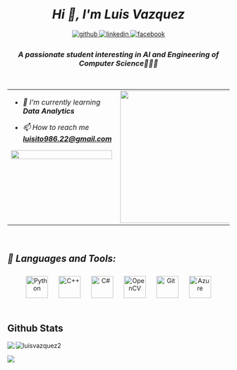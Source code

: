# *<div align="center">Hi 👋, I'm Luis Vazquez</div>*  
  

<div align="center">
<a href="https://github.com/LuisVazquez2" target="_blank">
<img src=https://img.shields.io/badge/github-%2324292e.svg?&style=for-the-badge&logo=github&logoColor=white alt=github style="margin-bottom: 5px;" />
</a>
<a href="https://linkedin.com/in/luisitovazquez" target="_blank">
<img src=https://img.shields.io/badge/linkedin-%231E77B5.svg?&style=for-the-badge&logo=linkedin&logoColor=white alt=linkedin style="margin-bottom: 5px;" />
</a>
<a href="https://www.facebook.com/luisito.vazquez.7792" target="_blank">
<img src=https://img.shields.io/badge/facebook-%232E87FB.svg?&style=for-the-badge&logo=facebook&logoColor=white alt=facebook style="margin-bottom: 5px;" />
</a>  
</div>  
  

### *<div align="center">A passionate student interesting in AI and Engineering of Computer Science🧑‍💻🤖</div>*  
  

<br/>  

<table><tr><td valign="top" width="50%">

- *🌱 I’m currently learning **Data Analytics***  
  

- *📫 How to reach me **luisito986.22@gmail.com***  
  

<img src="https://camo.githubusercontent.com/b40aa6e0a49e00065a11b3773f9f4d7098be2fed4da538a0a32abb74992a7869/68747470733a2f2f726973686176616e616e642e6769746875622e696f2f7374617469632f696d616765732f6772656574696e67732e676966" align="left" style="width: 100%" />  


</td><td valign="top" width="50%">

<div align="right">
<img src="https://raw.githubusercontent.com/rahul-jha98/rahul-jha98/main/techstack.gif" align="right" height="300" width="390" />
</div>  


</td></tr></table>  

<br/>  

## *🔨 Languages and Tools:*  
  

<div align="center">  
<img style="margin: 10px" src="https://profilinator.rishav.dev/skills-assets/python-original.svg" alt="Python" height="50" />  
<img style="margin: 10px" src="https://profilinator.rishav.dev/skills-assets/cplusplus-original.svg" alt="C++" height="50" />  
<img style="margin: 10px" src="https://profilinator.rishav.dev/skills-assets/csharp-original.svg" alt="C#" height="50" />  
<img style="margin: 10px" src="https://profilinator.rishav.dev/skills-assets/opencv-icon.svg" alt="OpenCV" height="50" />  
<img style="margin: 10px" src="https://profilinator.rishav.dev/skills-assets/git-scm-icon.svg" alt="Git" height="50" />   
<img style="margin: 10px" src="https://profilinator.rishav.dev/skills-assets/microsoft_azure-icon.svg" alt="Azure" height="50" />  
</div>  

<br/>  


## Github Stats  
<img src="https://github-readme-stats.vercel.app/api?username=LuisVazquez2&show_icons=true&count_private=true&hide_border=true" align="left" />  
<div><p><img align="center" src="https://github-readme-streak-stats.herokuapp.com/?user=luisvazquez2&" alt="luisvazquez2" /></p></div>  
<div><img src="https://github-readme-stats.vercel.app/api/top-langs/?username=LuisVazquez2&hide_border=true&layout=compact"/></div>
<br/>
